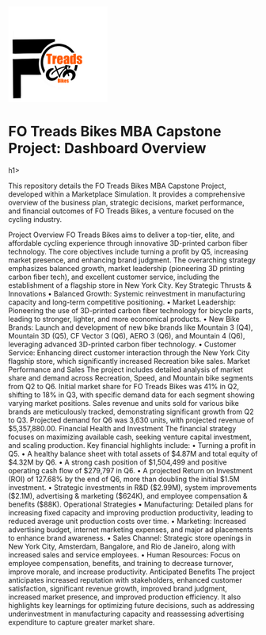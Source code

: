 <img src="https://github.com/LashawnFofung/FO-Tread-Bikes/raw/main/FO%20Tread%20Bikes%20Logo%20PNG.png" width="200" alt="FO Tread Bikes Logo">

<h1>FO Treads Bikes MBA Capstone Project: Dashboard Overview</h1>h1>

This repository details the FO Treads Bikes MBA Capstone Project, developed within a Marketplace Simulation. It provides a comprehensive overview of the business plan, strategic decisions, market performance, and financial outcomes of FO Treads Bikes, a venture focused on the cycling industry.

Project Overview
FO Treads Bikes aims to deliver a top-tier, elite, and affordable cycling experience through innovative 3D-printed carbon fiber technology. The core objectives include turning a profit by Q5, increasing market presence, and enhancing brand judgment. The overarching strategy emphasizes balanced growth, market leadership (pioneering 3D printing carbon fiber tech), and excellent customer service, including the establishment of a flagship store in New York City.
Key Strategic Thrusts & Innovations
•	Balanced Growth: Systemic reinvestment in manufacturing capacity and long-term competitive positioning.
•	Market Leadership: Pioneering the use of 3D-printed carbon fiber technology for bicycle parts, leading to stronger, lighter, and more economical products.
•	New Bike Brands: Launch and development of new bike brands like Mountain 3 (Q4), Mountain 3D (Q5), CF Vector 3 (Q6), AERO 3 (Q6), and Mountain 4 (Q6), leveraging advanced 3D-printed carbon fiber technology.
•	Customer Service: Enhancing direct customer interaction through the New York City flagship store, which significantly increased Recreation bike sales.
Market Performance and Sales
The project includes detailed analysis of market share and demand across Recreation, Speed, and Mountain bike segments from Q2 to Q6. Initial market share for FO Treads Bikes was 41% in Q2, shifting to 18% in Q3, with specific demand data for each segment showing varying market positions. Sales revenue and units sold for various bike brands are meticulously tracked, demonstrating significant growth from Q2 to Q3. Projected demand for Q6 was 3,630 units, with projected revenue of $5,357,880.00.
Financial Health and Investment
The financial strategy focuses on maximizing available cash, seeking venture capital investment, and scaling production. Key financial highlights include:
•	Turning a profit in Q5.
•	A healthy balance sheet with total assets of $4.87M and total equity of $4.32M by Q6.
•	A strong cash position of $1,504,499 and positive operating cash flow of $279,797 in Q6.
•	A projected Return on Investment (ROI) of 127.68% by the end of Q6, more than doubling the initial $1.5M investment.
•	Strategic investments in R&D ($2.99M), system improvements ($2.1M), advertising & marketing ($624K), and employee compensation & benefits ($88K).
Operational Strategies
•	Manufacturing: Detailed plans for increasing fixed capacity and improving production productivity, leading to reduced average unit production costs over time.
•	Marketing: Increased advertising budget, internet marketing expenses, and major ad placements to enhance brand awareness.
•	Sales Channel: Strategic store openings in New York City, Amsterdam, Bangalore, and Rio de Janeiro, along with increased sales and service employees.
•	Human Resources: Focus on employee compensation, benefits, and training to decrease turnover, improve morale, and increase productivity.
Anticipated Benefits
The project anticipates increased reputation with stakeholders, enhanced customer satisfaction, significant revenue growth, improved brand judgment, increased market presence, and improved production efficiency. It also highlights key learnings for optimizing future decisions, such as addressing underinvestment in manufacturing capacity and reassessing advertising expenditure to capture greater market share.


